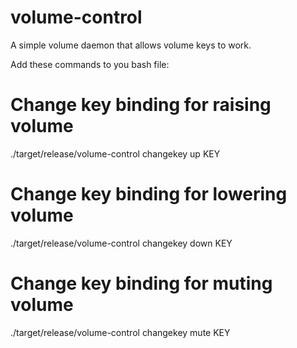 # volume-control
A simple volume daemon that allows volume keys to work.

Add these commands to you bash file:

# Change key binding for raising volume
./target/release/volume-control changekey up KEY

# Change key binding for lowering volume
./target/release/volume-control changekey down KEY

# Change key binding for muting volume
./target/release/volume-control changekey mute KEY
